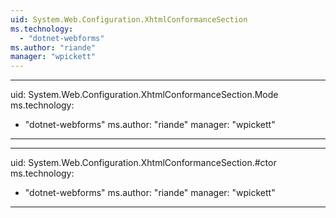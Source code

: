 ```yaml
---
uid: System.Web.Configuration.XhtmlConformanceSection
ms.technology: 
  - "dotnet-webforms"
ms.author: "riande"
manager: "wpickett"
---
```


---
uid: System.Web.Configuration.XhtmlConformanceSection.Mode
ms.technology: 
  - "dotnet-webforms"
ms.author: "riande"
manager: "wpickett"
---

---
uid: System.Web.Configuration.XhtmlConformanceSection.#ctor
ms.technology: 
  - "dotnet-webforms"
ms.author: "riande"
manager: "wpickett"
---
